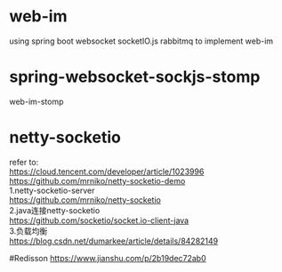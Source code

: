 # web-im
using spring boot websocket socketIO.js rabbitmq to implement web-im

# spring-websocket-sockjs-stomp
web-im-stomp  


# netty-socketio
refer to:  
https://cloud.tencent.com/developer/article/1023996  
https://github.com/mrniko/netty-socketio-demo  
1.netty-socketio-server  
https://github.com/mrniko/netty-socketio  
2.java连接netty-socketio  
https://github.com/socketio/socket.io-client-java  
3.负载均衡    
https://blog.csdn.net/dumarkee/article/details/84282149  



#Redisson
https://www.jianshu.com/p/2b19dec72ab0  
